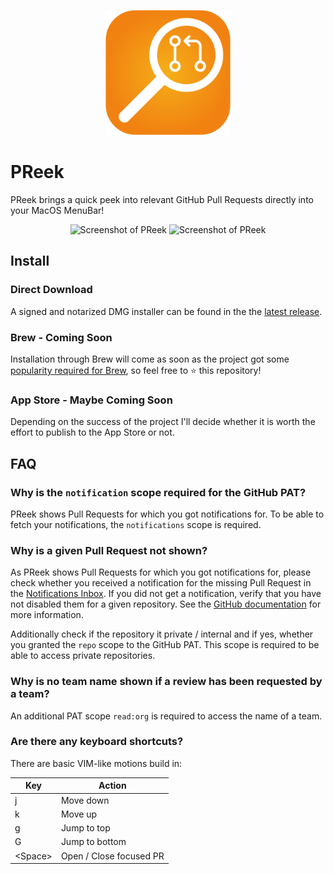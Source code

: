 <p align="center">
 <img alt="PReek Logo" width="200" height="200" margin-right="100%" src="https://github.com/mheidinger/PReek/blob/main/icons/logo.png?raw=true">
</p>

# PReek

PReek brings a quick peek into relevant GitHub Pull Requests directly into your MacOS MenuBar!

<p align="center">
 <img alt="Screenshot of PReek" width="400" src="img/screenshot-1.png">
 <img alt="Screenshot of PReek" width="400" src="img/screenshot-2.png">
</p>

## Install

### Direct Download

A signed and notarized DMG installer can be found in the the [latest release](https://github.com/mheidinger/PReek/releases/latest).

### Brew - Coming Soon

Installation through Brew will come as soon as the project got some [popularity required for Brew](https://docs.brew.sh/Acceptable-Casks#rejected-casks), so feel free to ⭐ this repository!

### App Store - Maybe Coming Soon

Depending on the success of the project I'll decide whether it is worth the effort to publish to the App Store or not.

## FAQ

### Why is the `notification` scope required for the GitHub PAT?

PReek shows Pull Requests for which you got notifications for.
To be able to fetch your notifications, the `notifications` scope is required.

### Why is a given Pull Request not shown?

As PReek shows Pull Requests for which you got notifications for, please check whether you received a notification for the missing Pull Request in the [Notifications Inbox](https://github.com/notifications).
If you did not get a notification, verify that you have not disabled them for a given repository.
See the [GitHub documentation](https://docs.github.com/en/account-and-profile/managing-subscriptions-and-notifications-on-github/setting-up-notifications/configuring-notifications) for more information.

Additionally check if the repository it private / internal and if yes, whether you granted the `repo` scope to the GitHub PAT.
This scope is required to be able to access private repositories.

### Why is no team name shown if a review has been requested by a team?

An additional PAT scope `read:org` is required to access the name of a team.

### Are there any keyboard shortcuts?

There are basic VIM-like motions build in:

| Key | Action |
| --- | ------ |
| j | Move down |
| k | Move up |
| g | Jump to top |
| G | Jump to bottom |
| \<Space\> | Open / Close focused PR |
